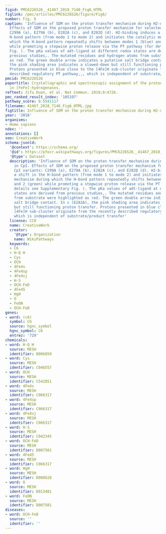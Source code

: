 ```yaml
---
figid: PMC6226526__41467_2018_7140_Fig6_HTML
figlink: /pmc/articles/PMC6226526/figure/Fig6/
number: Fig. 6
caption: 'Influence of SDM on the proton transfer mechanism during H2-uptake in CpI.
  Effects of SDM on the proposed proton transfer mechanism for selected CpI variants:
  C299A (a), E279A (b), E282A (c), and E282Q (d). H2-binding induces a shift in the
  H-bond pattern (from mode 1 to mode 2) and initiates the catalytic mechanism during
  which the H-bond pattern repeatedly shifts between modes 1 (blue) and 2 (green)
  while promoting a stepwise proton release via the PT pathway (for details see Supplementary
  Fig. ). The pKa values of adt-ligand at different redox states are derived from
  previous studies,. The mutated residues and hydrogen atoms from substrate were highlighted
  as red. The green double arrow indicates a putative salt bridge contact. In c (E282A),
  the pink shading area indicates a slowed-down but still functioning proton transfer.
  Protons presented in blue close to the [4Fe]H sub-cluster originate from the recently
  described regulatory PT pathway,,, which is independent of substrate/product transfer'
pmcid: PMC6226526
papertitle: Crystallographic and spectroscopic assignment of the proton transfer pathway
  in [FeFe]-hydrogenases.
reftext: Jifu Duan, et al. Nat Commun. 2018;9:4726.
pmc_ranked_result_index: '105197'
pathway_score: 0.5541117
filename: 41467_2018_7140_Fig6_HTML.jpg
figtitle: Influence of SDM on the proton transfer mechanism during H2-uptake in CpI
year: '2018'
organisms:
- Homo sapiens
ndex: ''
annotations: []
seo: CreativeWork
schema-jsonld:
  '@context': https://schema.org/
  '@id': https://pfocr.wikipathways.org/figures/PMC6226526__41467_2018_7140_Fig6_HTML.html
  '@type': Dataset
  description: 'Influence of SDM on the proton transfer mechanism during H2-uptake
    in CpI. Effects of SDM on the proposed proton transfer mechanism for selected
    CpI variants: C299A (a), E279A (b), E282A (c), and E282Q (d). H2-binding induces
    a shift in the H-bond pattern (from mode 1 to mode 2) and initiates the catalytic
    mechanism during which the H-bond pattern repeatedly shifts between modes 1 (blue)
    and 2 (green) while promoting a stepwise proton release via the PT pathway (for
    details see Supplementary Fig. ). The pKa values of adt-ligand at different redox
    states are derived from previous studies,. The mutated residues and hydrogen atoms
    from substrate were highlighted as red. The green double arrow indicates a putative
    salt bridge contact. In c (E282A), the pink shading area indicates a slowed-down
    but still functioning proton transfer. Protons presented in blue close to the
    [4Fe]H sub-cluster originate from the recently described regulatory PT pathway,,,
    which is independent of substrate/product transfer'
  license: CC0
  name: CreativeWork
  creator:
    '@type': Organization
    name: WikiPathways
  keywords:
  - C6
  - H-Q H
  - Cys
  - OCH
  - 4Fe4s
  - 4Fe4sp
  - 4Fe4sj
  - H-S
  - OCH-FeD
  - 4Fe45
  - HgH
  - O
  - FeON
  - OCH-FeD
genes:
- word: (c6)
  symbol: C6
  source: hgnc_symbol
  hgnc_symbol: C6
  entrez: '729'
chemicals:
- word: H-Q H
  source: MESH
  identifier: D006859
- word: Cys
  source: MESH
  identifier: C046557
- word: OCH
  source: MESH
  identifier: C542851
- word: 4Fe4s
  source: MESH
  identifier: C066317
- word: 4Fe4sp
  source: MESH
  identifier: C066317
- word: 4Fe4sj
  source: MESH
  identifier: C066317
- word: H-S
  source: MESH
  identifier: C042345
- word: OCH-FeD
  source: MESH
  identifier: D007501
- word: 4Fe45
  source: MESH
  identifier: C066317
- word: HgH
  source: MESH
  identifier: D008628
- word: O
  source: MESH
  identifier: D013481
- word: FeON
  source: MESH
  identifier: D007501
diseases:
- word: OCH-FeD
  source: ''
  identifier: ''
---
```

